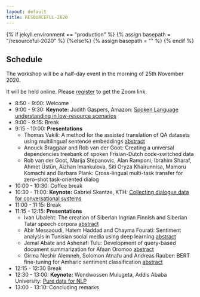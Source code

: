 ```yaml
---
layout: default
title: RESOURCEFUL-2020
---
```

{% if jekyll.environment  == "production" %}
        {% assign basepath = "/resourceful-2020" %}
        {%else%}
        {% assign basepath = "" %}
        {% endif %}

## Schedule

The workshop will be a half-day event in the morning of 25th November 2020.

It will be held online. Please [register](https://sunet.artologik.net/gu/SLTC2020-registration) to get the Zoom link.

  - 8:50 - 9:00: Welcome
  - 9:00 - 9:30: **Keynote:** Judith Gaspers, Amazon: [Spoken Language understanding in low-resource scenarios]({{basepath}}/invited_speakers.html)
  - 9:00 - 9:15: Break
  - 9:15 - 10:00: **Presentations**
	* Thomas Vakili: A method for the assisted translation of QA datasets using multilingual sentence embeddings [abstract]({{basepath}}/papers/RESOURCEFUL-2020_paper_4.pdf)
	* Anouck Braggaar and Rob van der Goot: Creating a universal dependencies treebank of spoken Frisian-Dutch code-switched data
	* Rob van der Goot, Marija Stepanovic, Alan Ramponi, Ibrahim Sharaf, Ahmet Üstün, Aizhan Imankulova, Siti Oryza Khairunnisa, Mamoru Komachi and Barbara Plank: Cross-lingual multi-task transfer for zero-shot task-oriented dialog
  - 10:00 - 10:30: Coffee break
  - 10:30 - 11:00: **Keynote:** Gabriel Skantze, KTH: [Collecting dialogue data for conversational systems]({{basepath}}/invited_speakers.html)
  - 11:00 - 11:15: Break
  - 11:15 - 12:15: **Presentations**
  	* Ivan Ubaleht: The creation of Siberian Ingrian Finnish and Siberian Tatar speech corpora [abstract]({{basepath}}/papers/RESOURCEFUL-2020_paper_5.pdf)
	* Abir Messaoudi, Hatem Haddad and Chayma Fourati: Sentiment analysis in Tunisian social media using deep learning [abstract]({{basepath}}/papers/RESOURCEFUL-2020_paper_6.pdf)
	* Jemal Abate and Ashenafi Tulu: Development of query-based document summarization for Afaan Oromoo [abstract]({{basepath}}/papers/RESOURCEFUL-2020_paper_1.pdf)
	* Girma Neshir Alemneh, Solomon Atnafu and Andreas Rauber: BERT fine-tuning for Amharic sentiment classification [abstract]({{basepath}}/papers/RESOURCEFUL-2020_paper_3.pdf)
  - 12:15 - 12:30 Break
  - 12:30 - 13:00: **Keynote:** Wondwossen Mulugeta, Addis Ababa University: [Pure data for NLP]({{basepath}}/invited_speakers.html)
  - 13:00 - 13:10: Concluding remarks
